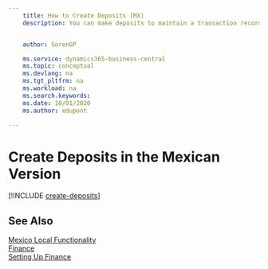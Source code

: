 ```yaml
---
    title: How to Create Deposits [MX]
    description: You can make deposits to maintain a transaction record that contains information that can be applied to outstanding invoices and credit memos in the Mexican version.


    author: SorenGP

    ms.service: dynamics365-business-central
    ms.topic: conceptual
    ms.devlang: na
    ms.tgt_pltfrm: na
    ms.workload: na
    ms.search.keywords:
    ms.date: 10/01/2020
    ms.author: edupont

---
```

# Create Deposits in the Mexican Version

[!INCLUDE [create-deposits](../includes/CAMXUS/create-deposits.md)]

## See Also

[Mexico Local Functionality](mexico-local-functionality.md)  
[Finance](../../finance.md)  
[Setting Up Finance](../../finance.md)  
